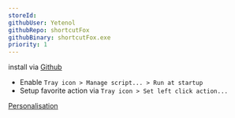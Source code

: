 ```yaml
---
storeId: 
githubUser: Yetenol
githubRepo: shortcutFox
githubBinary: shortcutFox.exe
priority: 1
---
```


install via [Github](https://github.com/Yetenol/shortcutFox/releases/latest/download/shortcutFox.exe)

- Enable `Tray icon > Manage script... > Run at startup`
- Setup favorite action via `Tray icon > Set left click action...`



[Personalisation](../Personalisation.md)